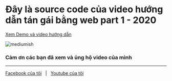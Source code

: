 # Đây là source code của video hướng dẫn tán gái bằng web part 1 - 2020

[Xem Demo và video hướng dẫn ](https://youtu.be/1ojuW7Y-d7g)

![mediumish](bia_follow.jpeg)


### Cảm ơn các bạn đã xem và ủng hộ video của mình

-----------------

[Facebook của tôi](https://www.facebook.com/PhungQuocDinh) &nbsp; | &nbsp; [Youtube của tôi](https://www.youtube.com/channel/UCwXIeWhUBsUDkSMzUW_sazA)
